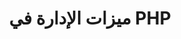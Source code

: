 ﻿---
title: ميزات الإدارة في PHP
type: docs
weight: 10
url: /ar/net/management-features-in-php/
---
